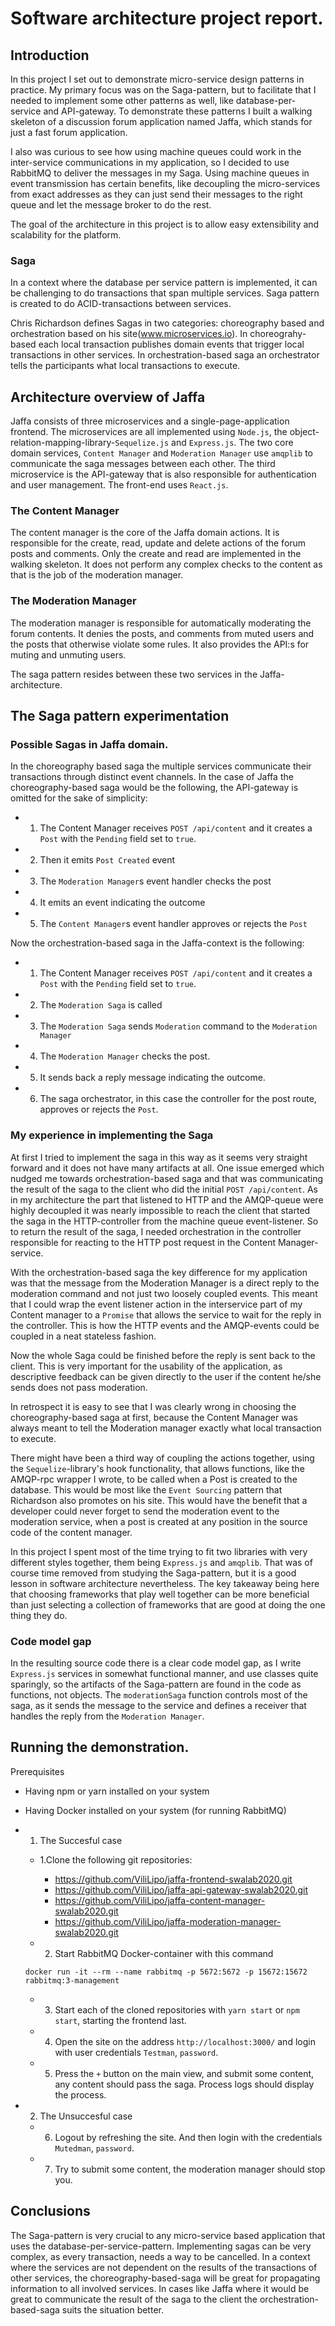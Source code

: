# Software architecture project report.

## Introduction

In this project I set out to demonstrate micro-service design patterns in
practice. My primary focus was on the Saga-pattern, but to facilitate that I
needed to implement some other patterns as well, like database-per-service and
API-gateway. To demonstrate these patterns I built a walking skeleton of a
discussion forum application named Jaffa, which stands for just a fast forum
application. 

I also was curious to see how using machine queues could work in the
inter-service communications in my application, so I decided to use RabbitMQ to
deliver the messages in my Saga. Using machine queues in event transmission has
certain benefits, like decoupling the micro-services from exact addresses as
they can just send their messages to the right queue and let the message broker
to do the rest.

The goal of the architecture in this project is to allow easy extensibility and
scalability for the platform.

### Saga

In a context where the database per service pattern is implemented, it can 
be challenging to do transactions that span multiple services. Saga pattern
is created to do ACID-transactions between services.

Chris Richardson defines Sagas in two categories: choreography based
and orchestration based on his site(www.microservices.io). In choreograhy-based
each local transaction publishes domain events that trigger local transactions
in other services. In orchestration-based saga an orchestrator tells the
participants what local transactions to execute.

## Architecture overview of Jaffa

Jaffa consists of three microservices and a single-page-application frontend.
The microservices are all implemented using `Node.js`, the
object-relation-mapping-library-`Sequelize.js` and `Express.js`.  The two core
domain services, `Content Manager` and `Moderation Manager` use `amqplib` to
communicate the saga messages between each other. The third microservice is the
API-gateway that is also responsible for authentication and user management.
The front-end uses `React.js`.

### The Content Manager

The content manager is the core of the Jaffa domain actions. It is responsible
for the create, read, update and delete actions of the forum posts and
comments.  Only the create and read are implemented in the walking skeleton. It
does not perform any complex checks to the content as that is the job of the
moderation manager.

### The Moderation Manager

The moderation manager is responsible for automatically moderating the forum contents.
It denies the posts, and comments from muted users and the posts that otherwise
violate some rules. It also provides the API:s for muting and unmuting users.

The saga pattern resides between these two services in the Jaffa-architecture.

## The Saga pattern experimentation


### Possible Sagas in Jaffa domain.
In the choreography based saga the multiple services communicate their transactions
through distinct event channels. In the case of Jaffa the choreography-based saga
would be the following, the API-gateway is omitted for the sake of simplicity:
 - 1. The  Content Manager receives `POST /api/content` and it creates a 
 `Post` with the `Pending` field set to `true`.
 - 2. Then it emits `Post Created` event
 - 3. The `Moderation Manager`s   event handler checks the post
 - 4. It emits an event indicating the outcome
 - 5. The `Content Manager`s event handler approves or rejects the `Post`

Now the orchestration-based saga in the Jaffa-context is the following:
 - 1. The  Content Manager receives `POST /api/content` and it creates a `Post`
   with the `Pending` field set to `true`.
- 2. The `Moderation Saga` is called
- 3. The `Moderation Saga` sends `Moderation` command to the `Moderation Manager`
- 4. The `Moderation Manager` checks the post.
- 5. It sends back a reply message indicating the outcome.
- 6. The saga orchestrator, in this case the controller for the post route,
  approves or rejects the `Post`.

### My experience in implementing the Saga

 At first I tried to implement the saga in this way as it seems very straight
 forward and it does not have many artifacts at all. One issue emerged which
 nudged me towards orchestration-based saga and that was communicating the
 result of the saga to the client who did the initial `POST /api/content`.  As
 in my architecture the part that listened to HTTP and the AMQP-queue were
 highly decoupled it was nearly impossible to reach the client that started the
 saga in the HTTP-controller from the machine queue event-listener.  So to
 return the result of the saga, I needed orchestration in the controller
 responsible for reacting to the HTTP post request in the Content
 Manager-service.

With the orchestration-based saga
the key difference for my application was that the message from the Moderation
Manager is a direct reply to the moderation command and not just two loosely
coupled events. This meant that I could wrap the event listener action in the
interservice part of my Content manager to a `Promise` that allows the service
to wait for the reply in the controller. This is how the HTTP events and the
AMQP-events could be coupled in a neat stateless fashion.

Now the whole Saga could be finished
before the reply is sent back to the client. This is very important for the
usability of the application, as descriptive feedback can be given directly to
the user if the content he/she sends does not pass moderation.

In retrospect it is easy to see that I was clearly wrong in choosing the
choreography-based saga at first, because the Content Manager was always meant
to tell the Moderation manager exactly what local transaction to execute.

There might have been a third way of coupling the actions together, using the
`Sequelize`-library's hook functionality, that allows  functions,
like the AMQP-rpc wrapper I wrote, to be called when a Post is created to
the database.  This would be most like the `Event Sourcing` pattern that
Richardson also promotes on his site. This would have the benefit that a
developer could never forget to send the moderation event to the moderation
service, when a post is created at any position in the source code of the
content manager.

In this project I spent most of the time trying to fit two libraries with very
different styles together, them being `Express.js` and `amqplib`.  That was of
course time removed from studying the Saga-pattern, but it is a good lesson in
software architecture nevertheless. The key takeaway being here that choosing
frameworks that play well together can be more beneficial than just selecting a
collection of frameworks that are good at doing the one thing they do.


### Code model gap

In the resulting source code there is a clear code model gap, as I write
`Express.js` services in somewhat functional manner, and use classes quite
sparingly, so the artifacts of the Saga-pattern are found in the code as
functions, not objects. The `moderationSaga` function controls most of the saga, as
it sends the message to the service and defines a receiver that handles the reply
from the `Moderation Manager`.

## Running the demonstration.

Prerequisites
- Having npm or yarn installed on your system
- Having Docker installed on your system (for running RabbitMQ)

- 1. The Succesful case
  - 1.Clone the following git repositories:
    - https://github.com/ViliLipo/jaffa-frontend-swalab2020.git
    - https://github.com/ViliLipo/jaffa-api-gateway-swalab2020.git
    - https://github.com/ViliLipo/jaffa-content-manager-swalab2020.git
    - https://github.com/ViliLipo/jaffa-moderation-manager-swalab2020.git

  - 2. Start RabbitMQ Docker-container with this command 
  ```
  docker run -it --rm --name rabbitmq -p 5672:5672 -p 15672:15672 rabbitmq:3-management
  ```

  - 3. Start each of the cloned repositories with `yarn start` or `npm start`,
    starting the frontend last.

  - 4. Open the site on the address `http://localhost:3000/` and login with user
    credentials `Testman`, `password`.

  - 5. Press the `+` button on the main view, and submit some content, any content should
  pass the saga. Process logs should display the process.

- 2. The Unsuccesful case
  - 6. Logout by refreshing the site. And then login with the credentials 
  `Mutedman`, `password`.
  - 7. Try to submit some content, the moderation manager should stop you.


## Conclusions

The Saga-pattern is very crucial to any micro-service based application that
uses the database-per-service-pattern. Implementing sagas can be very complex,
as every transaction, needs a way to be cancelled.  In a context where the
services are not dependent on the results of the transactions of other
services, the choreography-based-saga will be great for propagating information
to all involved services. In cases like Jaffa where it would be great to
communicate the result of the saga to the client the orchestration-based-saga
suits the situation better.
